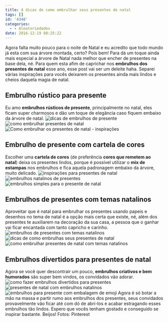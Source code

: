 ```yaml
---
title: 4 dicas de como embrulhar seus presentes de natal
tags: []
id: '4348'
categories:
  - - Aleatoriedades
date: 2016-12-19 08:25:22
---
```


Agora falta muito pouco para o noite de Natal e eu acredito que todo mundo já esta com sua árvore montada, certo? Pois bem! Para dá um toque ainda mais especial a árvore de Natal nada melhor que encher de presentes na base dela, né. Para quem esta afim de caprichar nos **embrulhos dos presentes de natal** esse ano, esse post vai ser um deleite haha. Separei várias inspirações para vocês deixarem os presentes ainda mais lindos e cheios daquela magia de natal.

## Embrulho rústico para presente

Eu amo **embrulhos rústicos de presente**, principalmente no natal, eles ficam super charmosos e dão um toque de elegância caso fiquem embaixo da árvore de natal. ![dicas de embrulhos de presente ](/wp-content/uploads/2016/12/como-embrulhar-presente-para-o-natal.jpg) ![como embrulhar presentes de natal](/wp-content/uploads/2016/12/embrulho-rústico-de-presente.jpg) ![Como embrulhar os presentes de natal - inspirações ](/wp-content/uploads/2016/12/presente-de-natal-como-embrulhar.jpg)

## Embrulho de presente com cartela de cores

Escolher uma **cartela de cores** (de preferência **cores que remetem ao natal**) deixa os presentes lindos, porque é possível utilizar o **mix de estampas** nos embrulhos e fica aquela padronagem embaixo da árvore, muito delicado. ![inspirações para presentes de natal](/wp-content/uploads/2016/12/embrulho-xadrez-para-presente.jpg) ![embrulhos natalinos de presentes](/wp-content/uploads/2016/12/como-embrulhar-os-presentes-de-natal-com-cores-natalina.jpg) ![embrulhos simples para o presente de natal](/wp-content/uploads/2016/12/embrulho-vermelho-para-presentes-de-natal.jpg)

## Embrulhos de presentes com temas natalinos

Aproveitar que é natal para embrulhar os presentes usando papeis e desenhos no tema de natal é a opção mais certa que existe, né, além dos presentes te auxiliarem na decoração da sua casa, a pessoa que o ganhar vai ficar encantada com tanto capricho e carinho. ![embrulhos de presentes com temas natalinos](/wp-content/uploads/2016/12/embrulhos-para-os-presentes-de-natal.jpg) ![dicas de como embrulhas seus presentes de natal](/wp-content/uploads/2016/12/presentes-para-o-natal-com-embrulhos-natalinos.jpg) ![como embrulhar presentes de natal com temas natalinos](/wp-content/uploads/2016/12/decoração-de-embrulhos-para-presentes-de-natal.jpg)

## Embrulhos divertidos para presentes de natal

Agora se você quer descontrair um pouco, **embrulhos criativos e bem humorados** são super bem vindos, os convidados vão adorar. ![como fazer embrulhos divertidos para presentes](/wp-content/uploads/2016/12/embrulho-divertidos-para-presentes-de-natal.jpg) ![presentes de natal com embrulhos natalinos ](/wp-content/uploads/2016/12/embrulhos-divertidos-para-presentes.jpg) ![embrulhos para presente com embalagem de emoji](/wp-content/uploads/2016/12/presentes-com-embrulhos-divertidos.jpg) Agora é só botar a mão na massa e partir rumo aos embrulhos dos presentes, seus convidados provavelmente vão ficar até com dó de abri-los e acabar estragando esses embrulhos tão lindos. Espero que vocês tenham gostado e conseguido se inspirar bastante. Beijos! Fotos: Pinterest
